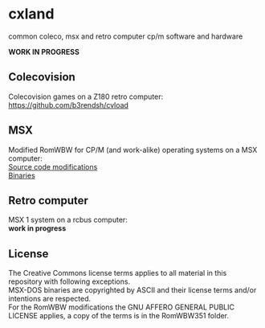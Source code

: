# cxland
common coleco, msx and retro computer cp/m software and hardware

**WORK IN PROGRESS**

## Colecovision

Colecovision games on a Z180 retro computer:  
https://github.com/b3rendsh/cvload

## MSX

Modified RomWBW for CP/M (and work-alike) operating systems on a MSX computer:  
[Source code modifications](msx/RomWBW351)  
[Binaries](msx/msx351)

## Retro computer

MSX 1 system on a rcbus computer:  
**work in progress**

## License

The Creative Commons license terms applies to all material in this repository with following exceptions.  
MSX-DOS binaries are copyrighted by ASCII and their license terms and/or intentions are respected.  
For the RomWBW modifications the GNU AFFERO GENERAL PUBLIC LICENSE applies, a copy of the terms is in the RomWBW351 folder.

